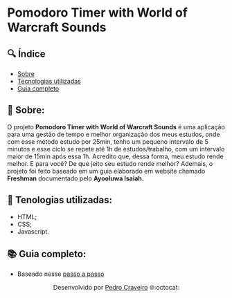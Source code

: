 # Pomodoro Timer with World of Warcraft Sounds

## 🔍 Índice
- [Sobre](#-sobre)
- [Tecnologias utilizadas](#-tecnologias-utilizadas)
- [Guia completo](#-guia-completo)


## 📑 Sobre:

O projeto **Pomodoro Timer with World of Warcraft Sounds** é uma aplicação para uma gestão de tempo e melhor organização dos meus estudos, onde com esse método estudo por 25min, tenho um pequeno intervalo de 5 minutos e esse ciclo se repete até 1h de estudos/trabalho, com um intervalo maior de 15min após essa 1h. Acredito que, dessa forma, meu estudo rende melhor. E para você? De que jeito seu estudo rende melhor? Ademais, o projeto foi feito baseado em um guia elaborado em website chamado **Freshman** documentado pelo **Ayooluwa Isaiah.**


## 📑 Tenologias utilizadas:

- HTML;
- CSS;
- Javascript.

## 📚 Guia completo:

- Baseado nesse [passo a passo](https://freshman.tech/pomodoro-timer/)

<p align="center">Desenvolvido por <a href ="https://www.linkedin.com/in/pecraveiro/">Pedro Craveiro</a> 🌐:octocat:</p>
